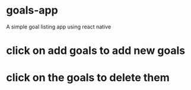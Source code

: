 # goals-app
A simple goal listing app using react native

# click on add goals to add new goals
# click on the goals to delete them
